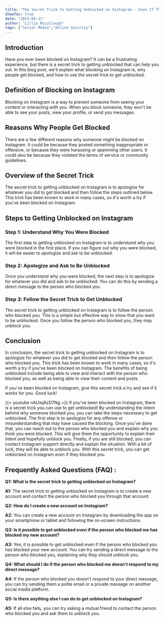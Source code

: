 ```yaml
---
title: "The Secret Trick to Getting Unblocked on Instagram - Even If They Blocked You!"
ShowToc: true 
date: "2023-04-11"
author: "Lillie Mccullough" 
tags: ["Social Media","Online Security"]
---
```

## Introduction

Have you ever been blocked on Instagram? It can be a frustrating experience, but there is a secret trick to getting unblocked that can help you out. In this blog post, we'll explain what blocking on Instagram is, why people get blocked, and how to use the secret trick to get unblocked. 

## Definition of Blocking on Instagram

Blocking on Instagram is a way to prevent someone from seeing your content or interacting with you. When you block someone, they won't be able to see your posts, view your profile, or send you messages. 

## Reasons Why People Get Blocked

There are a few different reasons why someone might be blocked on Instagram. It could be because they posted something inappropriate or offensive, or because they were harassing or spamming other users. It could also be because they violated the terms of service or community guidelines. 

## Overview of the Secret Trick

The secret trick to getting unblocked on Instagram is to apologize for whatever you did to get blocked and then follow the steps outlined below. This trick has been known to work in many cases, so it's worth a try if you've been blocked on Instagram. 

## Steps to Getting Unblocked on Instagram

### Step 1: Understand Why You Were Blocked

The first step to getting unblocked on Instagram is to understand why you were blocked in the first place. If you can figure out why you were blocked, it will be easier to apologize and ask to be unblocked. 

### Step 2: Apologize and Ask to Be Unblocked

Once you understand why you were blocked, the next step is to apologize for whatever you did and ask to be unblocked. You can do this by sending a direct message to the person who blocked you. 

### Step 3: Follow the Secret Trick to Get Unblocked

The secret trick to getting unblocked on Instagram is to follow the person who blocked you. This is a simple but effective way to show that you want to be unblocked. Once you follow the person who blocked you, they may unblock you. 

## Conclusion

In conclusion, the secret trick to getting unblocked on Instagram is to apologize for whatever you did to get blocked and then follow the person who blocked you. This trick has been known to work in many cases, so it's worth a try if you've been blocked on Instagram. The benefits of being unblocked include being able to view and interact with the person who blocked you, as well as being able to view their content and posts. 

If you've been blocked on Instagram, give this secret trick a try and see if it works for you. Good luck!

{{< youtube nAUwjAzD7Ng >}} 
If you've been blocked on Instagram, there is a secret trick you can use to get unblocked! By understanding the intent behind why someone blocked you, you can take the steps necessary to get unblocked. The first step is to apologize for any offense or misunderstanding that may have caused the blocking. Once you've done that, you can reach out to the person who blocked you and explain why you think you were blocked. This will give them the opportunity to explain their intent and hopefully unblock you. Finally, if you are still blocked, you can contact Instagram support directly and explain the situation. With a bit of luck, they will be able to unblock you. With this secret trick, you can get unblocked on Instagram even if they blocked you.

## Frequently Asked Questions (FAQ) :
**Q1: What is the secret trick to getting unblocked on Instagram?**

**A1:** The secret trick to getting unblocked on Instagram is to create a new account and contact the person who blocked you through that account.

**Q2: How do I create a new account on Instagram?**

**A2:** You can create a new account on Instagram by downloading the app on your smartphone or tablet and following the on-screen instructions.

**Q3: Is it possible to get unblocked even if the person who blocked me has blocked my new account?**

**A3:** Yes, it is possible to get unblocked even if the person who blocked you has blocked your new account. You can try sending a direct message to the person who blocked you, explaining why they should unblock you.

**Q4: What should I do if the person who blocked me doesn't respond to my direct message?**

**A4:** If the person who blocked you doesn't respond to your direct message, you can try sending them a polite email or a private message on another social media platform.

**Q5: Is there anything else I can do to get unblocked on Instagram?**

**A5:** If all else fails, you can try asking a mutual friend to contact the person who blocked you and ask them to unblock you.


